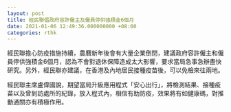 ```yaml
---
layout: post
title: 經民聯倡政府容許僱主及僱員停供強積金6個月
date: 2021-01-06 12:49:36.000000000 +08:00
categories: rthk
---
```


經民聯擔心防疫措施持續，農曆新年後會有大量企業倒閉，建議政府容許僱主和僱員停供強積金6個月，認為不會對退休保障造成太大影響，要求當局急事急辦盡快研究。另外，經民聯亦建議，在香港及內地居民接種疫苗後，可以免檢來往兩地。

經民聯主席盧偉國說，期望當局升級應用程式「安心出行」，將檢測結果、接種疫苗以及曾到訪處所的紀錄，放入程式內，相信有助防疫，效果將有如健康碼，對推動通關亦有積極作用。
